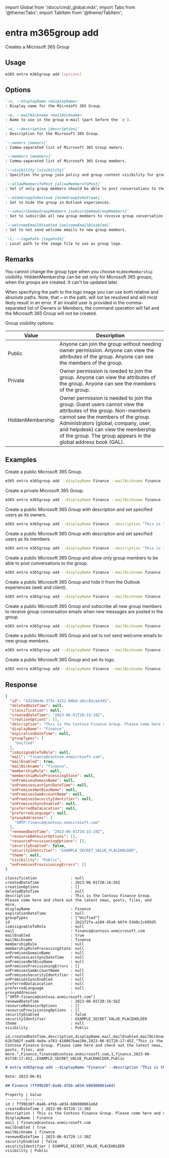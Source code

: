<!-- DISCLAIMER: All secrets, passwords, and sensitive values in this document are examples only and not real credentials. -->
import Global from '/docs/cmd/_global.mdx';
import Tabs from '@theme/Tabs';
import TabItem from '@theme/TabItem';

# entra m365group add

Creates a Microsoft 365 Group

## Usage

```sh
m365 entra m365group add [options]
```

## Options

```md definition-list
`-n, --displayName <displayName>`
: Display name for the Microsoft 365 Group.

`-m, --mailNickname <mailNickname>`
: Name to use in the group e-mail (part before the `@`).

`-d, --description [description]`
: Description for the Microsoft 365 Group.

`--owners [owners]`
: Comma-separated list of Microsoft 365 Group owners.

`--members [members]`
: Comma-separated list of Microsoft 365 Group members.

`--visibility [visibility]`
: Specifies the group join policy and group content visibility for groups. Allowed values: `Private`, `Public`, or `HiddenMembership`. Defaults to `Public`.

`--allowMembersToPost [allowMembersToPost]`
: Set if only group members should be able to post conversations to the group.

`--hideGroupInOutlook [hideGroupInOutlook]`
: Set to hide the group in Outlook experiences.

`--subscribeNewGroupMembers [subscribeNewGroupMembers]`
: Set to subscribe all new group members to receive group conversation emails when new messages are posted in the group.

`--welcomeEmailDisabled [welcomeEmailDisabled]`
: Set to not send welcome emails to new group members.

`-l, --logoPath [logoPath]`
: Local path to the image file to use as group logo.
```

<Global />

## Remarks

You cannot change the group type when you choose `HiddenMembership` visibility. HiddenMembership can be set only for Microsoft 365 groups, when the groups are created. It can't be updated later.

When specifying the path to the logo image you can use both relative and absolute paths. Note, that ~ in the path, will not be resolved and will most likely result in an error.
If an invalid user is provided in the comma-separated list of Owners or Members, the command operation will fail and the Microsoft 365 Group will not be created.

Group visibility options:

Value	| Description
-------|-------------
Public | Anyone can join the group without needing owner permission. Anyone can view the attributes of the group. Anyone can see the members of the group.
Private | Owner permission is needed to join the group. Anyone can view the attributes of the group. Anyone can see the members of the group.
HiddenMembership | Owner permission is needed to join the group. Guest users cannot view the attributes of the group. Non-members cannot see the members of the group. Administrators (global, company, user, and helpdesk) can view the membership of the group. The group appears in the global address book (GAL).

## Examples

Create a public Microsoft 365 Group.

```sh
m365 entra m365group add --displayName Finance --mailNickname finance
```

Create a private Microsoft 365 Group.

```sh
m365 entra m365group add --displayName Finance --mailNickname finance --visibility Private
```

Create a public Microsoft 365 Group with description and set specified users as its owners.

```sh
m365 entra m365group add --displayName Finance --description "This is the Contoso Finance Group. Please come here and check out the latest news, posts, files, and more." --mailNickname finance --owners "DebraB@contoso.onmicrosoft.com,DiegoS@contoso.onmicrosoft.com"
```

Create a public Microsoft 365 Group with description and set specified users as its members.

```sh
m365 entra m365group add --displayName Finance --description "This is the Contoso Finance Group. Please come here and check out the latest news, posts, files, and more." --mailNickname finance --members "DebraB@contoso.onmicrosoft.com,DiegoS@contoso.onmicrosoft.com"
```

Create a public Microsoft 365 Group and allow only group members to be able to post conversations to the group.

```sh
m365 entra m365group add --displayName Finance --mailNickname finance --allowMembersToPost
```

Create a public Microsoft 365 Group and hide it from the Outlook experiences (web and client).

```sh
m365 entra m365group add --displayName Finance --mailNickname finance --hideGroupInOutlook
```

Create a public Microsoft 365 Group and subscribe all new group members to receive group conversation emails when new messages are posted in the group.

```sh
m365 entra m365group add --displayName Finance --mailNickname finance --subscribeNewGroupMembers
```

Create a public Microsoft 365 Group and set to not send welcome emails to new group members.

```sh
m365 entra m365group add --displayName Finance --mailNickname finance --welcomeEmailDisabled
```

Create a public Microsoft 365 Group and set its logo.

```sh
m365 entra m365group add --displayName Finance --mailNickname finance --logoPath images/logo.png
```

## Response

<Tabs>
  <TabItem value="JSON">

  ```json
  {
    "id": "43159e46-373c-4151-84bd-a8cc82cee345",
    "deletedDateTime": null,
    "classification": null,
    "createdDateTime": "2023-06-01T20:15:18Z",
    "creationOptions": [],
    "description": "This is the Contoso Finance Group. Please come here and check out the latest news, posts, files, and more.",
    "displayName": "Finance",
    "expirationDateTime": null,
    "groupTypes": [
      "Unified"
    ],
    "isAssignableToRole": null,
    "mail": "finance@contoso.onmicrosoft.com",
    "mailEnabled": true,
    "mailNickname": "finance",
    "membershipRule": null,
    "membershipRuleProcessingState": null,
    "onPremisesDomainName": null,
    "onPremisesLastSyncDateTime": null,
    "onPremisesNetBiosName": null,
    "onPremisesSamAccountName": null,
    "onPremisesSecurityIdentifier": null,
    "onPremisesSyncEnabled": null,
    "preferredDataLocation": null,
    "preferredLanguage": null,
    "proxyAddresses": [
      "SMTP:finance@contoso.onmicrosoft.com"
    ],
    "renewedDateTime": "2023-06-01T20:15:18Z",
    "resourceBehaviorOptions": [],
    "resourceProvisioningOptions": [],
    "securityEnabled": false,
    "securityIdentifier": "EXAMPLE_SECRET_VALUE_PLACEHOLDER",
    "theme": null,
    "visibility": "Public",
    "onPremisesProvisioningErrors": []
  }
  ```

  </TabItem>
  <TabItem value="Text">

  ```text
  classification               : null
  createdDateTime              : 2023-06-01T20:16:56Z
  creationOptions              : []
  deletedDateTime              : null
  description                  : This is the Contoso Finance Group. Please come here and check out the latest news, posts, files, and more.
  displayName                  : Finance
  expirationDateTime           : null
  groupTypes                   : ["Unified"]
  id                           : 1b21f2fa-a104-45a9-b6f4-5348c2c695d5
  isAssignableToRole           : null
  mail                         : finance@contoso.onmicrosoft.com
  mailEnabled                  : true
  mailNickname                 : finance
  membershipRule               : null
  membershipRuleProcessingState: null
  onPremisesDomainName         : null
  onPremisesLastSyncDateTime   : null
  onPremisesNetBiosName        : null
  onPremisesProvisioningErrors : []
  onPremisesSamAccountName     : null
  onPremisesSecurityIdentifier : null
  onPremisesSyncEnabled        : null
  preferredDataLocation        : null
  preferredLanguage            : null
  proxyAddresses               : ["SMTP:finance@contoso.onmicrosoft.com"]
  renewedDateTime              : 2023-06-01T20:16:56Z
  resourceBehaviorOptions      : []
  resourceProvisioningOptions  : []
  securityEnabled              : false
  securityIdentifier           : EXAMPLE_SECRET_VALUE_PLACEHOLDER
  theme                        : null
  visibility                   : Public
  ```

  </TabItem>
  <TabItem value="CSV">

  ```csv
  id,createdDateTime,description,displayName,mail,mailEnabled,mailNickname,renewedDateTime,securityEnabled,securityIdentifier,visibility
  62b7b02f-ea88-4e9a-a763-410067bae20e,2023-06-01T20:17:45Z,"This is the Contoso Finance Group. Please come here and check out the latest news, posts, files, and more.",Finance,finance@contoso.onmicrosoft.com,1,finance,2023-06-01T20:17:45Z,,EXAMPLE_SECRET_VALUE_PLACEHOLDER,Public
  ```

  </TabItem>
  <TabItem value="Markdown">

  ```md
  # entra m365group add --displayName "Finance" --description "This is the Contoso Finance Group. Please come here and check out the latest news, posts, files, and more." --mailNickname "finance"

  Date: 2023-06-01

  ## Finance (ff99b38f-0a4b-4fbb-a034-b86988061e6d)

  Property | Value
  ---------|-------
  id | ff99b38f-0a4b-4fbb-a034-b86988061e6d
  createdDateTime | 2023-06-01T20:18:30Z
  description | This is the Contoso Finance Group. Please come here and check out the latest news, posts, files, and more.
  displayName | Finance
  mail | finance@contoso.onmicrosoft.com
  mailEnabled | true
  mailNickname | finance
  renewedDateTime | 2023-06-01T20:18:30Z
  securityEnabled | false
  securityIdentifier | EXAMPLE_SECRET_VALUE_PLACEHOLDER
  visibility | Public
  ```

  </TabItem>
</Tabs>
